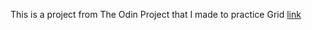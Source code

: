 This is a project from The Odin Project that I made to practice Grid [link](https://dajaramim.github.io/dashboard-top/)
